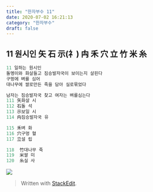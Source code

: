 ```yaml
---
title: "한자부수 11"
date: 2020-07-02 16:21:13
category: "한자부수"
draft: false
---
```

## 11 원시인 矢 石 示(礻) 禸 禾 穴 立 竹 米 糸 
```js
11 일하는 원시인
돌멩이와 화살들고 짐승발자국이 보이는지 살핀다
구멍에 벼를 심어 
대나무에 쌀로만든 죽을 담아 실로묶었다

남자는 짐승발자국 찾고 여자는 벼를심는다
111 矢화살 시
112 石돌 석
113 示보일 시
114 禸짐승발자국 유

115 禾벼 화
116 穴구멍 혈
117 立설 립

118  竹대나무 죽
119  米쌀 미
120  糸실 사
```
![](https://i.ibb.co/dJnm78t/2020-07-03-2-43-31.png)

> Written with [StackEdit](https://stackedit.io/).
<!--stackedit_data:
eyJoaXN0b3J5IjpbMjA0Njc0MjEzOSwtMTgxMTYxOTE3OCwtNT
UzMTgzMTNdfQ==
-->